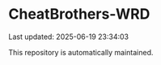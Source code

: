 # CheatBrothers-WRD

Last updated: 2025-06-19 23:34:03

This repository is automatically maintained.
